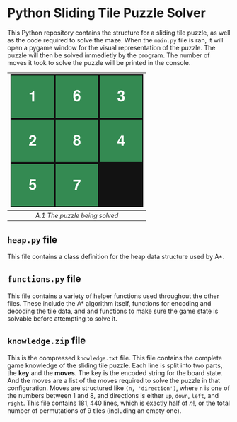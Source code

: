# Python Sliding Tile Puzzle Solver

This Python repository contains the structure for a sliding tile puzzle, as well as the code required to solve the maze.
When the `main.py` file is ran, it will open a pygame window for the visual representation of the puzzle. The puzzle will then be solved immedietly by the program.
The number of moves it took to solve the puzzle will be printed in the console.

| ![alt text](res/puzzle_gif.gif) |
|:--:|
| *A.1 The puzzle being solved* |

## `heap.py` file
This file contains a class definition for the heap data structure used by A*.

## `functions.py` file
This file contains a variety of helper functions used throughout the other files. These include the A* algorithm itself, functions for encoding and decoding the tile data, and and functions to make sure the game state is solvable before attempting to solve it.

## `knowledge.zip` file
This is the compressed `knowledge.txt` file. This file contains the complete game knowledge of the sliding tile puzzle.
Each line is split into two parts, the **key** and the **moves**.
The key is the encoded string for the board state. And the moves are a list of the moves required to solve the puzzle in that configuration.
Moves are structured like `(n, 'direction')`, where `n` is one of the numbers between 1 and 8, and directions is either `up`, `down`, `left`, and `right`.
This file contains $181,440$ lines, which is exactly half of $n!$, or the total number of permutations of 9 tiles (including an empty one).
